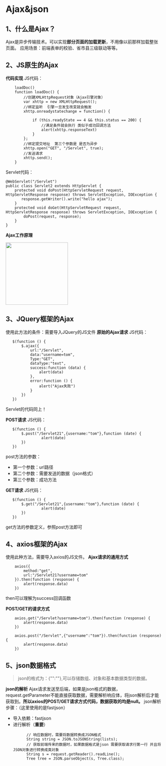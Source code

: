# Ajax&json
## 1、什么是Ajax？
Ajax是异步传输技术。可以实现**部分页面的加载更新**，不用像以前那样加载整张页面。
    应用场景：前端表单的校验、省市县三级联动等等。
## 2、JS原生的Ajax
**代码实现**
JS代码：
```
    loadDoc()
    function loadDoc() {
        //创建XMLHttpRequest对象（Ajax引擎对象）
        var xhttp = new XMLHttpRequest();
        //绑定监听  引擎一旦发生改变就会触发
        xhttp.onreadystatechange = function() {

            if (this.readyState == 4 && this.status == 200) {
                //满足条件就会执行 类似于成功回调方法
                alert(xhttp.responseText)
            }
        };
        //绑定提交地址  第三个参数是 是否为异步
        xhttp.open("GET", "/Servlet", true);
        //发送请求
        xhttp.send();
    }
```
Servlet代码：
```
@WebServlet("/Servlet")
public class Servlet2 extends HttpServlet {
    protected void doPost(HttpServletRequest request, HttpServletResponse response) throws ServletException, IOException {
       response.getWriter().write("hello ajax");
    }
    protected void doGet(HttpServletRequest request, HttpServletResponse response) throws ServletException, IOException {
        doPost(request, response);
    }
}
```

**Ajax工作原理**

<img src="https://shopping-mlk.oss-cn-beijing.aliyuncs.com/JavaNote/Ajax/Ajax%E5%B7%A5%E4%BD%9C%E5%8E%9F%E7%90%86.jpg"   width=200px >

## 3、JQuery框架的Ajax
使用此方法的条件：需要导入JQuery的JS文件
**原始的Ajax请求**
JS代码：
```
   $(function () {
       $.ajax({
           url:"/Servlet",
           data:"username=tom",
           Type:"GET",
           dataType:"text",
           success:function (data) {
               alert(data)
           },
           error:function () {
               alert("Ajax失败")
           }
       })
   })
```
Servlet的代码同上！

**POST请求**
JS代码：
```
   $(function () {
       $.post("/Servlet21",{username:"tom"},function (date) {
                alert(date)
       })
   })
```
post方法的参数：
- 第一个参数：url路径
- 第二个参数：需要发送的数据（json格式）
- 第三个参数：成功方法

**GET请求**
JS代码：
```
   $(function () {
       $.get("/Servlet21",{username:"tom"},function (date) {
                alert(date)
       })
   })
```
get方法的参数定义，参照post方法即可
## 4、axios框架的Ajax
使用此种方法，需要导入axios的JS文件。
**Ajax请求的通用方式**
```
    axios({
        method:"get",
        url:"/Servlet21?username=tom"
    }).then(function (response) {
        alert(response.data)
    })
```
then可以理解为success回调函数

**POST/GET的请求方式**
```
    axios.get("/Servlet?username=tom").then(function (response) {
        alert(response.data)
    })

    axios.post("/Servlet",{"username":"tom"}).then(function (response) {
        alert(response.data)
    })
```

## 5、json数据格式
>json的格式为：{"":""},可以存储数组、对象和基本数据类型的数据。

**json的解析**
Ajax请求发送至后端，如果是json格式的数据，request.getParameter不能直接获取数据，需要解析响应体，将json解析后才能获取到。**所以axios的POST/GET请求方式代码，数据获取的均是null。**
json解析步骤：（这里使用的是fastjson）
- 导入依赖：fastjson
- 进行解析（**重要**）
  ```
        // 响应数据时，需要将数据转换成JSON格式
        String string = JSON.toJSONString(lists);
        // 获取前端传来的数据时，如果数据格式是json 需要获取请求行第一行 并且将JSON对象进行转换成类对象
        String s = request.getReader().readLine();
        Tree tree = JSON.parseObject(s, Tree.class);
  ```

















